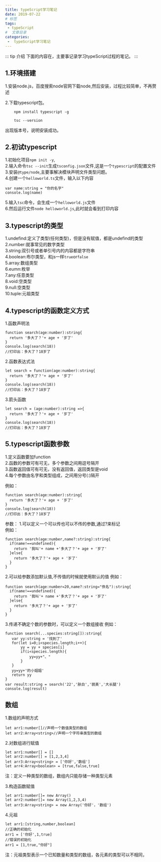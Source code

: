 ```yaml
---
title: typeScript学习笔记
date: 2019-07-22
# 标签
tags:
 - typeScript
#  文章目录
categories:
 -  typeScript学习笔记
---
```

<!--  -->
::: tip 介绍
下面的内容在，主要事记录学习typeScript过程的笔记。
:::


## 1.环境搭建

  1.安装node.js，百度搜索node官网下载node,然后安装，过程比较简单，不再赘述

  2.下载typescript包。

 ```
     npm install typescript -g

     tsc --version

```
出现版本号，说明安装成功。

## 2.初试typescript

1.初始化项目`npm init -y`,  
2.输入命令`tsc --init`生成`tsconfig.json`文件,这是一个`typescript`的配置文件  
3.安装`@type/node`,主要事解决模块声明文件类型问题。  
4.创建一个`helloworld.ts`文件，输入以下内容  
```
var name:string = "你的名字"
console.log(name)
```
5.输入`tsc`命令，会生成一个`helloworld.js`文件  
6.然后运行文件`node helloworld.js`,此时就会看到打印内容

## 3.typescript的类型

1.undefind:定义了类型(任何类型)，但是没有赋值，都是undefind的类型  
2.number:就事常见的数字类型  
3.string:双引号或者单引号内的内容都是字符串  
4.boolean:布尔类型，和js一样`true`or`false`  
5.array:数组类型  
6.eumn:枚举  
7.any:任意类型  
8.void:空类型  
9.null:空类型  
10.tuple:元祖类型

## 4.typescript的函数定义方式

1.函数声明法
```
function search(age:number):string{
  return '多大了？'+ age + '岁了'
}
console.log(search(18))
//打印出：多大了？18岁了
```
2.函数表达式法
```
let search = function(age:number):string{
  return '多大了？'+ age + '岁了'
}
console.log(search(18))
//打印出：多大了？18岁了
```
3.箭头函数
```
let search = (age:number):string =>{
  return '多大了？'+ age + '岁了'
}
console.log(search(18))
//打印出：多大了？18岁了
```
## 5.typescript函数参数
1.定义函数要加function  
2.函数的参数可有可无，多个参数之间用逗号隔开  
3.函数返回值可有可无，没有返回值，返回类型是void  
4.每个参数由名字和类型组成，之间用分号(:)隔开

例如：
```
function search(age:number):string{
  return '多大了？'+ age + '岁了'
}
console.log(search(18))
//打印出：多大了？18岁了
```
参数：
1.可以定义一个可以传也可以不传的参数,通过?来标记  
例如：
```
function search(age:number,name?:string):string{
  if(name!==undefined){
    return '我叫'+ name +'多大了？'+ age + '岁了'
  }else{
    return '多大了？'+ age + '岁了'
  }
}
```
2.可以给参数添加默认值,不传值的时候就使用默认的值
例如：
```
function search(age:number=20,name?:string="佚名"):string{
  if(name!==undefined){
    return '我叫'+ name +'多大了？'+ age + '岁了'
  }else{
    return '多大了？'+ age + '岁了'
  }
}
```
3.传递不确定个数的参数时，可以定义一个数组接收
例如：
```
function search(...species:string[]):string{
   var yy:string = '找到了'
   for(let i=0;i<species.length;i++){
       yy = yy + species[i]
       if(i<species.length){
           yy=yy+"、"
       }
   }
   yy=yy+'的小姐姐'
   return yy
}
var result:string = search('22','肤白','貌美','大长腿')
console.log(result)
```
## 数组

1.数组的声明方式
```
let arr1:number[]//声明一个数值类型的数组
let arr2:Array<string>//声明一个字符串类型的数组

```
2.对数组进行赋值  
```
let arr1:number[] = []
let arr2:number[] = [1,2,3,4]
let arr3:Array<string> = ['你好','数组']
let arr4:Array<boolean> = [true,false,true]
```
注：定义一种类型的数组，数组内只能存储一种类型元素  

3.构造函数赋值
```
let arr1:number[]= new Array()
let arr2:number[]= new Array(1,2,3,4)
let arr3:Array<string> = new Array('你好'，'数组')
```
4.元祖
```
let arr1:[string,number,boolean]
//正确的初始化
arr1 = ['你好',1,true]
//错误的初始化
arr1 = [1,true,"你好"]
```
注：元祖类型表示一个已知数量和类型的数组，各元素的类型可以不相同，
